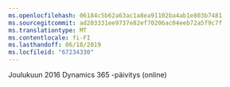 ```yaml
---
ms.openlocfilehash: 06184c5b62a63ac1a8ea91102ba4ab1e803b7481
ms.sourcegitcommit: ad203331ee9737e82ef70206ac04eeb72a5f9c7f
ms.translationtype: MT
ms.contentlocale: fi-FI
ms.lasthandoff: 06/18/2019
ms.locfileid: "67234330"
---
```

Joulukuun 2016 Dynamics 365 -päivitys (online)